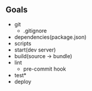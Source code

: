 ## Goals
- git
  - .gitignore
- dependencies(package.json)
- scripts
- start(dev server)
- build(source -> bundle)
- lint
  - pre-commit hook
- test*
- deploy